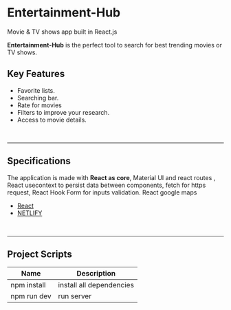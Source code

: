 # Entertainment-Hub
Movie &amp; TV shows app built in React.js

<div align="">
   <p>
      <b>Entertainment-Hub</b> is the perfect tool to search for best trending movies or TV shows.</i>
   </p>
</div>


## Key Features

- Favorite lists.
- Searching bar.
- Rate for movies
- Filters to improve your research.
- Access to movie details.

<br>
<hr>

## Specifications 
<p>The application is made with <b>React as core</b>, Material UI and react routes , React usecontext to persist data between components, fetch for https request, React Hook Form for inputs validation. React google maps</p>

- [React](https://reactjs.org/)
- [NETLIFY](https://sass-lang.com/)

<br>
<hr>

## Project Scripts
| Name | Description |
| ------ | ------ |
| npm install | install all dependencies |
| npm run dev | run server|
